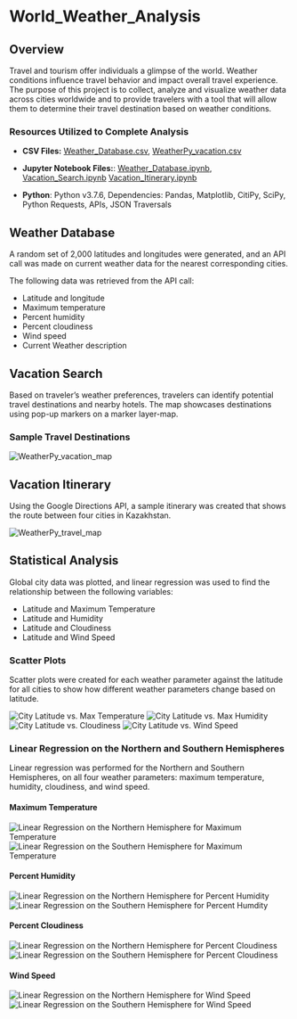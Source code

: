 # World_Weather_Analysis

## Overview
Travel and tourism offer individuals a glimpse of the world. Weather conditions influence travel behavior and impact overall travel experience. The purpose of this project is to collect, analyze and visualize weather data across cities worldwide and to provide travelers with a tool that will allow them to determine their travel destination based on weather conditions.

### Resources Utilized to Complete Analysis
* **CSV Files:** 
[Weather_Database.csv]( https://github.com/cmmgw/World_Weather_Analysis/blob/main/Weather_Database/WeatherPy_Database.csv), 
[WeatherPy_vacation.csv]( https://github.com/cmmgw/World_Weather_Analysis/blob/main/Vacation_Search/WeatherPy_vacation.csv)
* **Jupyter Notebook Files:**: 
[Weather_Database.ipynb](https://github.com/cmmgw/World_Weather_Analysis/blob/main/Weather_Database/Weather_Database.ipynb), 
[Vacation_Search.ipynb](https://github.com/cmmgw/World_Weather_Analysis/blob/main/Vacation_Search/Vacation_Search.ipynb)
[Vacation_Itinerary.ipynb]( https://github.com/cmmgw/World_Weather_Analysis/blob/main/Vacation_Itinerary/Vacation_Itinerary.ipynb)

* **Python**: Python v3.7.6, Dependencies: Pandas, Matplotlib, CitiPy, SciPy, Python Requests, APIs, JSON Traversals

## Weather Database
A random set of 2,000 latitudes and longitudes were generated, and an API call was made on current weather data for the nearest corresponding cities. 

The following data was retrieved from the API call: 
* Latitude and longitude
* Maximum temperature
* Percent humidity
* Percent cloudiness
* Wind speed
* Current Weather description 

## Vacation Search
Based on traveler’s weather preferences, travelers can identify potential travel destinations and nearby hotels. The map showcases destinations using pop-up markers on a marker layer-map.

### Sample Travel Destinations

![WeatherPy_vacation_map](https://github.com/cmmgw/World_Weather_Analysis/blob/main/Vacation_Search/WeatherPy_vacation_map.png)

## Vacation Itinerary 
Using the Google Directions API, a sample itinerary was created that shows the route between four cities in Kazakhstan.

![WeatherPy_travel_map](https://github.com/cmmgw/World_Weather_Analysis/blob/main/Vacation_Itinerary/WeatherPy_travel_map.PNG)

## Statistical Analysis
Global city data was plotted, and linear regression was used to find the relationship between the following variables: 

* Latitude and Maximum Temperature
* Latitude and Humidity
* Latitude and Cloudiness
* Latitude and Wind Speed

### Scatter Plots 
Scatter plots were created for each weather parameter against the latitude for all cities to show how different weather parameters change based on latitude. 

![City Latitude vs. Max Temperature](https://github.com/cmmgw/World_Weather_Analysis/blob/main/weather_data/Fig1.png)
![City Latitude vs. Max Humidity](https://github.com/cmmgw/World_Weather_Analysis/blob/main/weather_data/Fig2.png)
![City Latitude vs. Cloudiness](https://github.com/cmmgw/World_Weather_Analysis/blob/main/weather_data/Fig3.png)
![ City Latitude vs. Wind Speed](https://github.com/cmmgw/World_Weather_Analysis/blob/main/weather_data/Fig4.png)

### Linear Regression on the Northern and Southern Hemispheres
Linear regression was performed for the Northern and Southern Hemispheres, on all four weather parameters: maximum temperature, humidity, cloudiness, and wind speed.

#### Maximum Temperature
![Linear Regression on the Northern Hemisphere for Maximum Temperature](https://github.com/cmmgw/World_Weather_Analysis/blob/main/weather_data/Fig5.png)
![Linear Regression on the Southern Hemisphere for Maximum Temperature](https://github.com/cmmgw/World_Weather_Analysis/blob/main/weather_data/Fig6.png)

#### Percent Humidity
![Linear Regression on the Northern Hemisphere for Percent Humidity](https://github.com/cmmgw/World_Weather_Analysis/blob/main/weather_data/Fig7.png)
![Linear Regression on the Southern Hemisphere for Percent Humdity](https://github.com/cmmgw/World_Weather_Analysis/blob/main/weather_data/Fig8.png)

#### Percent Cloudiness
![Linear Regression on the Northern Hemisphere for Percent Cloudiness](https://github.com/cmmgw/World_Weather_Analysis/blob/main/weather_data/Fig9.png)
![Linear Regression on the Southern Hemisphere for Percent Cloudiness](https://github.com/cmmgw/World_Weather_Analysis/blob/main/weather_data/Fig10.png)

#### Wind Speed
![ Linear Regression on the Northern Hemisphere for Wind Speed](https://github.com/cmmgw/World_Weather_Analysis/blob/main/weather_data/Fig11.png)
![ Linear Regression on the Southern Hemisphere for Wind Speed](https://github.com/cmmgw/World_Weather_Analysis/blob/main/weather_data/Fig12.png)
